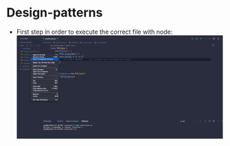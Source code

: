 # Design-patterns

+ First step in order to execute the correct file with node: 
![image info](./assets/constructor-instructions.png)